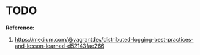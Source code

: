 # TODO

**Reference:**  
1. https://medium.com/@vagrantdev/distributed-logging-best-practices-and-lesson-learned-d52143fae266

